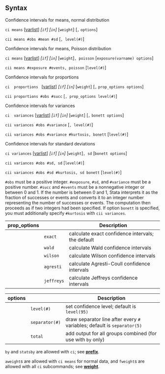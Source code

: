 ## Syntax

Confidence intervals for means, normal distribution

`ci means`
\[[varlist](http://www.stata.com/help.cgi?varlist)\]
_\[`if`\] \[`in`\]_ \[`weight`\] \[`,`
`options`\]

`cii means #obs #mean #sd` \[`, level(#)`\]

Confidence intervals for means, Poisson distribution

`ci means`
\[[varlist](http://www.stata.com/help.cgi?varlist)\]
_\[`if`\] \[`in`\]_ \[`weight`\]`, poisson`
\[`exposure(varname) options`\]

`cii means #exposure #events, poisson` \[`level(#)`\]

Confidence intervals for proportions

`ci  proportions `
\[[varlist](http://www.stata.com/help.cgi?varlist)\]
_\[`if`\] \[`in`\]_ \[`weight`\] \[`,`
`prop_options options`\]

`cii proportions #obs #succ` \[`, prop_options level(#)`\]

Confidence intervals for variances

`ci  variances`
\[[varlist](http://www.stata.com/help.cgi?varlist)\]
_\[`if`\] \[`in`\]_ \[`weight`\] \[`,`
`bonett options`\]

`cii variances #obs #variance` \[`, level(#)`\]

`cii variances #obs #variance #kurtosis, bonett`
\[`level(#)`\]

Confidence intervals for standard deviations

`ci variances`
\[[varlist](http://www.stata.com/help.cgi?varlist)\]
_\[`if`\] \[`in`\]_ \[`weight`\]`, sd`
\[`bonett options`\]

`cii variances #obs #sd, sd` \[`level(#)`\]

`cii variances #obs #sd #kurtosis, sd bonett`
\[`level(#)`\]

`#obs` must be a positive integer. `#exposure`, `#sd`, and `#variance`
must be a positive number. `#succ` and `#events` must be a nonnegative
integer or between 0 and 1. If the number is between 0 and 1, Stata
interprets it as the fraction of successes or events and converts it to
an integer number representing the number of successes or events. The
computation then proceeds as if two integers had been specified. If
option `bonett` is specified, you must additionally specify `#kurtosis`
with `cii variances`.

| prop\_options |            | Description                                       |
|---------------|------------|---------------------------------------------------|
|               | `exact`    | calculate exact confidence intervals; the default |
|               | `wald`     | calculate Wald confidence intervals               |
|               | `wilson`   | calculate Wilson confidence intervals             |
|               | `agresti`  | calculate Agresti-Coull confidence intervals      |
|               | `jeffreys` | calculate Jeffreys confidence intervals           |

| options |                | Description                                                              |
|---------|----------------|--------------------------------------------------------------------------|
|         | `level(#)`     | set confidence level; default is `level(95)`                             |
|         | `separator(#)` | draw separator line after every `#` variables; default is `separator(5)` |
|         | `total`        | add output for all groups combined (for use with `by` only)              |

`by` and `statsby` are allowed with `ci`; see
[<strong>prefix</strong>](http://www.stata.com/help.cgi?prefix).

`aweight`s are allowed with `ci means` for normal data, and `fweight`s
are allowed with all `ci` subcommands; see
[<strong>weight</strong>](http://www.stata.com/help.cgi?weight).
